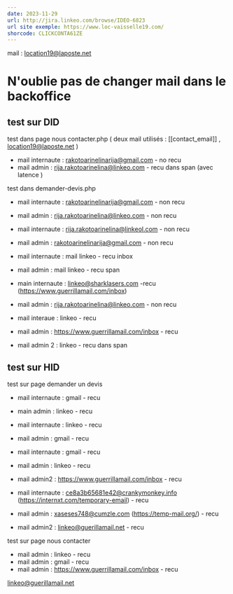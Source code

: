 ```yaml
---
date: 2023-11-29
url: http://jira.linkeo.com/browse/IDEO-6823
url site exemple: https://www.loc-vaisselle19.com/
shorcode: CLICKCONTA61ZE
---
```


mail  : location19@laposte.net

<h1 class="remarque" > N'oublie pas de changer mail dans le backoffice  </h1>

## test sur DID 

test dans page nous contacter.php ( deux mail utilisés : [[contact_email]] , location19@laposte.net )

- mail internaute : rakotoarinelinarija@gmail.com  -  no recu 
- mail admin : rija.rakotoarinelina@linkeo.com - recu dans span (avec latence ) 


test dans demander-devis.php

- mail internaute : rakotoarinelinarija@gmail.com - non recu 
- mail admin : rija.rakotoarinelina@linkeo.com - non recu 


- mail internaute :  rija.rakotoarinelina@linkeol.com - non recu 
- mail admin : rakotoarinelinarija@gmail.com - non recu 


- mail internaute : mail linkeo   - recu inbox 
- mail admin  : mail linkeo - recu span 

- main internaute : linkeo@sharklasers.com -recu  (https://www.guerrillamail.com/inbox)
- mail admin  : rija.rakotoarinelina@linkeo.com - non recu 

- mail interaue  : linkeo - recu 
- mail admin  : https://www.guerrillamail.com/inbox - recu
- mail admin 2 : linkeo  - recu dans span 

## test sur HID 


test sur page demander un devis 

- mail internaute : gmail -  recu 
- main admin  : linkeo - recu 

- mail internaute : linkeo - recu 
- mail admin  : gmail  - recu

- mail internaute  : gmail - recu 
- mail admin : linkeo - recu 
- mail admin2 : https://www.guerrillamail.com/inbox - recu 

- mail internaute  : ce8a3b65681e42@crankymonkey.info (https://internxt.com/temporary-email) -  recu 
- mail admin : xaseses748@cumzle.com (https://temp-mail.org/) - recu 
- mail admin2 : linkeo@guerillamail.net - recu 


test sur page nous contacter 

- mail admin : linkeo - recu 
- mail admin  : gmail - recu 
- mail admin : https://www.guerrillamail.com/inbox - recu 


linkeo@guerillamail.net